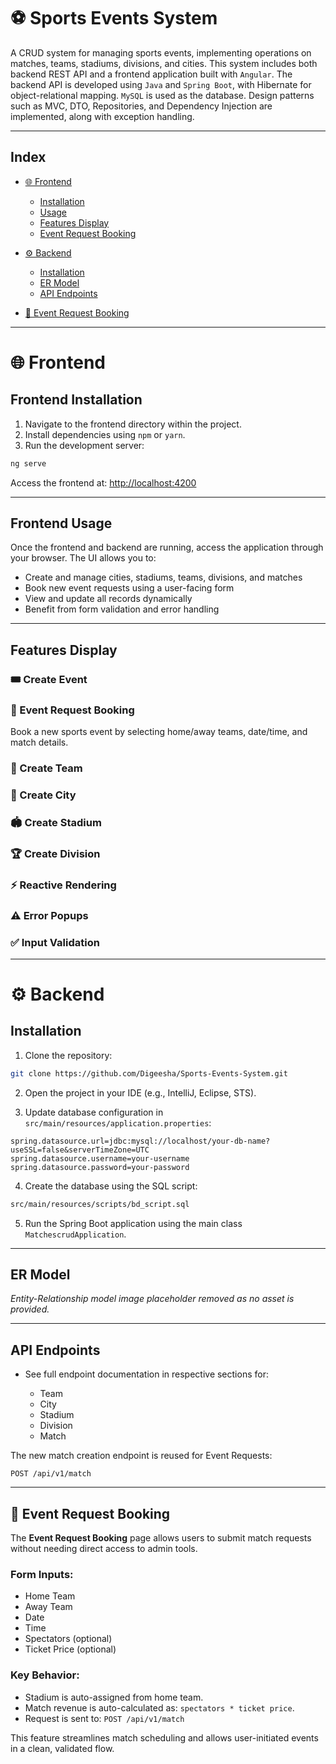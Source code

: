 # ⚽ Sports Events System

A CRUD system for managing sports events, implementing operations on matches, teams, stadiums, divisions, and cities. This system includes both backend REST API and a frontend application built with `Angular`.
The backend API is developed using `Java` and `Spring Boot`, with Hibernate for object-relational mapping. `MySQL` is used as the database. Design patterns such as MVC, DTO, Repositories, and Dependency Injection are implemented, along with exception handling.

---

## Index

* [🌐 Frontend](#-frontend)

  * [Installation](#frontend-installation)
  * [Usage](#frontend-usage)
  * [Features Display](#features-display)
  * [Event Request Booking](#event-request-booking)
* [⚙ Backend](#-backend)

  * [Installation](#installation)
  * [ER Model](#er-model)
  * [API Endpoints](#api-endpoints)
* [📄 Event Request Booking](#event-request-booking)

---

# 🌐 Frontend

## Frontend Installation

1. Navigate to the frontend directory within the project.
2. Install dependencies using `npm` or `yarn`.
3. Run the development server:

```bash
ng serve
```

Access the frontend at:
[http://localhost:4200](http://localhost:4200)

---

## Frontend Usage

Once the frontend and backend are running, access the application through your browser. The UI allows you to:

* Create and manage cities, stadiums, teams, divisions, and matches
* Book new event requests using a user-facing form
* View and update all records dynamically
* Benefit from form validation and error handling

---

## Features Display

### 🎟 Create Event

### 🔕 Event Request Booking

Book a new sports event by selecting home/away teams, date/time, and match details.

### 👥 Create Team

### 🏩 Create City

### 🏟 Create Stadium

### 🏆 Create Division

### ⚡ Reactive Rendering

### ⚠️ Error Popups

### ✅ Input Validation

---

# ⚙ Backend

## Installation

1. Clone the repository:

```bash
git clone https://github.com/Digeesha/Sports-Events-System.git
```

2. Open the project in your IDE (e.g., IntelliJ, Eclipse, STS).

3. Update database configuration in `src/main/resources/application.properties`:

```properties
spring.datasource.url=jdbc:mysql://localhost/your-db-name?useSSL=false&serverTimeZone=UTC
spring.datasource.username=your-username
spring.datasource.password=your-password
```

4. Create the database using the SQL script:

```bash
src/main/resources/scripts/bd_script.sql
```

5. Run the Spring Boot application using the main class `MatchescrudApplication`.

---

## ER Model

*Entity-Relationship model image placeholder removed as no asset is provided.*

---

## API Endpoints

* See full endpoint documentation in respective sections for:

  * Team
  * City
  * Stadium
  * Division
  * Match

The new match creation endpoint is reused for Event Requests:

```http
POST /api/v1/match
```

---

## 📄 Event Request Booking

The **Event Request Booking** page allows users to submit match requests without needing direct access to admin tools.

### Form Inputs:

* Home Team
* Away Team
* Date
* Time
* Spectators (optional)
* Ticket Price (optional)

### Key Behavior:

* Stadium is auto-assigned from home team.
* Match revenue is auto-calculated as: `spectators * ticket price`.
* Request is sent to:
  `POST /api/v1/match`

This feature streamlines match scheduling and allows user-initiated events in a clean, validated flow.

